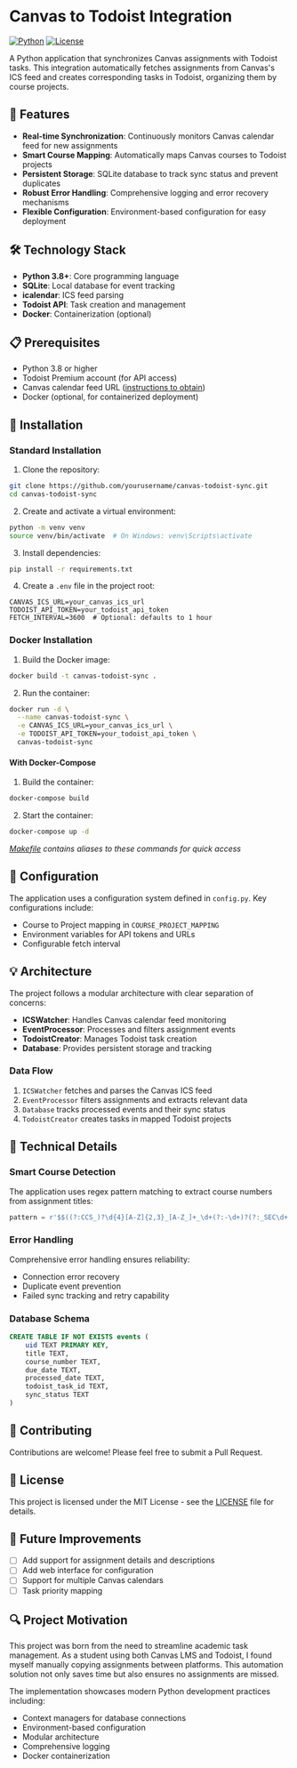 # Canvas to Todoist Integration

[![Python](https://img.shields.io/badge/Python-3.8%2B-blue)](https://www.python.org/)
[![License](https://img.shields.io/badge/License-MIT-green.svg)](LICENSE)

A Python application that synchronizes Canvas assignments with Todoist tasks. This integration automatically fetches assignments from Canvas's ICS feed and creates corresponding tasks in Todoist, organizing them by course projects.

## 🌟 Features

- **Real-time Synchronization**: Continuously monitors Canvas calendar feed for new assignments
- **Smart Course Mapping**: Automatically maps Canvas courses to Todoist projects
- **Persistent Storage**: SQLite database to track sync status and prevent duplicates
- **Robust Error Handling**: Comprehensive logging and error recovery mechanisms
- **Flexible Configuration**: Environment-based configuration for easy deployment

## 🛠 Technology Stack

- **Python 3.8+**: Core programming language
- **SQLite**: Local database for event tracking
- **icalendar**: ICS feed parsing
- **Todoist API**: Task creation and management
- **Docker**: Containerization (optional)

## 📋 Prerequisites

- Python 3.8 or higher
- Todoist Premium account (for API access)
- Canvas calendar feed URL ([instructions to obtain](https://community.canvaslms.com/t5/Canvas-Basics-Guide/How-do-I-view-the-Calendar-iCal-feed-to-subscribe-to-an-external/ta-p/617607))
- Docker (optional, for containerized deployment)

## 🚀 Installation

### Standard Installation

1. Clone the repository:

```bash
git clone https://github.com/yourusername/canvas-todoist-sync.git
cd canvas-todoist-sync
```

2. Create and activate a virtual environment:

```bash
python -m venv venv
source venv/bin/activate  # On Windows: venv\Scripts\activate
```

3. Install dependencies:

```bash
pip install -r requirements.txt
```

4. Create a `.env` file in the project root:

```env
CANVAS_ICS_URL=your_canvas_ics_url
TODOIST_API_TOKEN=your_todoist_api_token
FETCH_INTERVAL=3600  # Optional: defaults to 1 hour
```

### Docker Installation

1. Build the Docker image:

```bash
docker build -t canvas-todoist-sync .
```

2. Run the container:

```bash
docker run -d \
  --name canvas-todoist-sync \
  -e CANVAS_ICS_URL=your_canvas_ics_url \
  -e TODOIST_API_TOKEN=your_todoist_api_token \
  canvas-todoist-sync
```

#### With Docker-Compose

1. Build the container:

```bash
docker-compose build
```

2. Start the container:

```bash
docker-compose up -d
```

_[Makefile](Makefile) contains aliases to these commands for quick access_

## 🔧 Configuration

The application uses a configuration system defined in `config.py`. Key configurations include:

- Course to Project mapping in `COURSE_PROJECT_MAPPING`
- Environment variables for API tokens and URLs
- Configurable fetch interval

## 💡 Architecture

The project follows a modular architecture with clear separation of concerns:

- **ICSWatcher**: Handles Canvas calendar feed monitoring
- **EventProcessor**: Processes and filters assignment events
- **TodoistCreator**: Manages Todoist task creation
- **Database**: Provides persistent storage and tracking

### Data Flow

1. `ICSWatcher` fetches and parses the Canvas ICS feed
2. `EventProcessor` filters assignments and extracts relevant data
3. `Database` tracks processed events and their sync status
4. `TodoistCreator` creates tasks in mapped Todoist projects

## 📝 Technical Details

### Smart Course Detection

The application uses regex pattern matching to extract course numbers from assignment titles:

```python
pattern = r'$$((?:CCS_)?\d{4}[A-Z]{2,3}_[A-Z_]+_\d+(?:-\d+)?(?:_SEC\d+|_ALL_SECTIONS)?)$$'
```

### Error Handling

Comprehensive error handling ensures reliability:

- Connection error recovery
- Duplicate event prevention
- Failed sync tracking and retry capability

### Database Schema

```sql
CREATE TABLE IF NOT EXISTS events (
    uid TEXT PRIMARY KEY,
    title TEXT,
    course_number TEXT,
    due_date TEXT,
    processed_date TEXT,
    todoist_task_id TEXT,
    sync_status TEXT
)
```

## 🤝 Contributing

Contributions are welcome! Please feel free to submit a Pull Request.

## 📜 License

This project is licensed under the MIT License - see the [LICENSE](LICENSE) file for details.

## 🎯 Future Improvements

- [ ] Add support for assignment details and descriptions
- [ ] Add web interface for configuration
- [ ] Support for multiple Canvas calendars
- [ ] Task priority mapping

## 🔍 Project Motivation

This project was born from the need to streamline academic task management. As a student using both Canvas LMS and Todoist, I found myself manually copying assignments between platforms. This automation solution not only saves time but also ensures no assignments are missed.

The implementation showcases modern Python development practices including:

- Context managers for database connections
- Environment-based configuration
- Modular architecture
- Comprehensive logging
- Docker containerization
